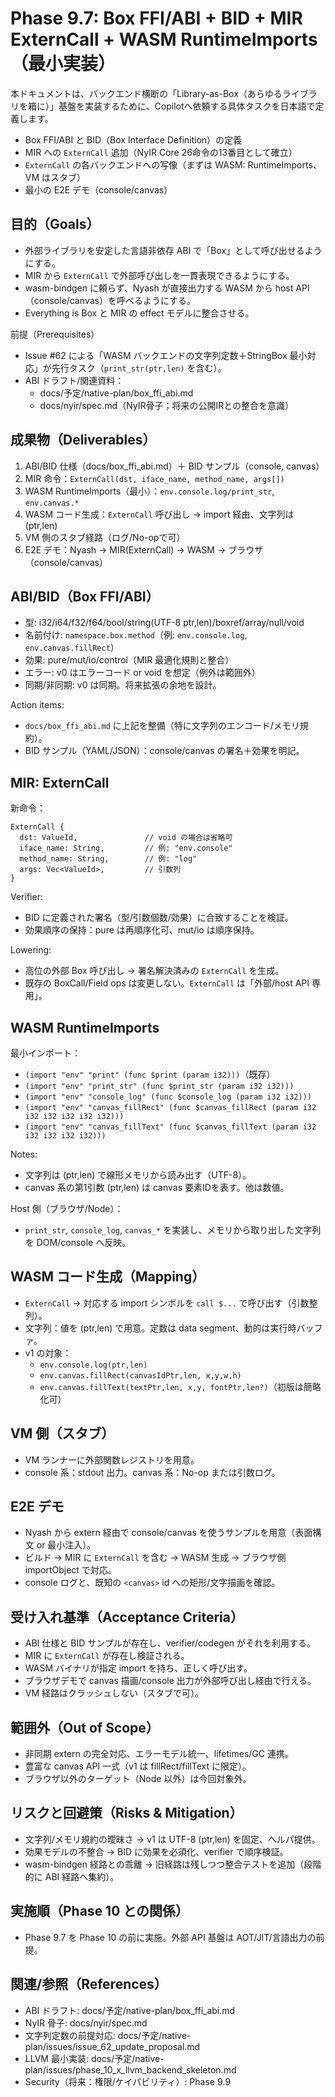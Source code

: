 # Phase 9.7: Box FFI/ABI + BID + MIR ExternCall + WASM RuntimeImports（最小実装）

本ドキュメントは、バックエンド横断の「Library-as-Box（あらゆるライブラリを箱に）」基盤を実装するために、Copilotへ依頼する具体タスクを日本語で定義します。

- Box FFI/ABI と BID（Box Interface Definition）の定義
- MIR への `ExternCall` 追加（NyIR Core 26命令の13番目として確立）
- `ExternCall` の各バックエンドへの写像（まずは WASM: RuntimeImports、VM はスタブ）
- 最小の E2E デモ（console/canvas）

## 目的（Goals）

- 外部ライブラリを安定した言語非依存 ABI で「Box」として呼び出せるようにする。
- MIR から `ExternCall` で外部呼び出しを一貫表現できるようにする。
- wasm-bindgen に頼らず、Nyash が直接出力する WASM から host API（console/canvas）を呼べるようにする。
- Everything is Box と MIR の effect モデルに整合させる。

前提（Prerequisites）
- Issue #62 による「WASM バックエンドの文字列定数＋StringBox 最小対応」が先行タスク（`print_str(ptr,len)` を含む）。
- ABI ドラフト/関連資料：
  - docs/予定/native-plan/box_ffi_abi.md
  - docs/nyir/spec.md（NyIR骨子；将来の公開IRとの整合を意識）

## 成果物（Deliverables）

1) ABI/BID 仕様（docs/box_ffi_abi.md）＋ BID サンプル（console, canvas）
2) MIR 命令：`ExternCall(dst, iface_name, method_name, args[])`
3) WASM RuntimeImports（最小）：`env.console.log/print_str`, `env.canvas.*`
4) WASM コード生成：`ExternCall` 呼び出し → import 経由、文字列は (ptr,len)
5) VM 側のスタブ経路（ログ/No-opで可）
6) E2E デモ：Nyash → MIR(ExternCall) → WASM → ブラウザ（console/canvas）

## ABI/BID（Box FFI/ABI）

- 型: i32/i64/f32/f64/bool/string(UTF-8 ptr,len)/boxref/array/null/void
- 名前付け: `namespace.box.method`（例: `env.console.log`, `env.canvas.fillRect`）
- 効果: pure/mut/io/control（MIR 最適化規則と整合）
- エラー: v0 はエラーコード or void を想定（例外は範囲外）
- 同期/非同期: v0 は同期。将来拡張の余地を設計。

Action items:
- `docs/box_ffi_abi.md` に上記を整備（特に文字列のエンコード/メモリ規約）。
- BID サンプル（YAML/JSON）：console/canvas の署名＋効果を明記。

## MIR: ExternCall

新命令：

```
ExternCall {
  dst: ValueId,               // void の場合は省略可
  iface_name: String,         // 例: "env.console"
  method_name: String,        // 例: "log"
  args: Vec<ValueId>,         // 引数列
}
```

Verifier:
- BID に定義された署名（型/引数個数/効果）に合致することを検証。
- 効果順序の保持：pure は再順序化可、mut/io は順序保持。

Lowering:
- 高位の外部 Box 呼び出し → 署名解決済みの `ExternCall` を生成。
- 既存の BoxCall/Field ops は変更しない。`ExternCall` は「外部/host API 専用」。

## WASM RuntimeImports

最小インポート：
- `(import "env" "print" (func $print (param i32)))`（既存）
- `(import "env" "print_str" (func $print_str (param i32 i32)))`
- `(import "env" "console_log" (func $console_log (param i32 i32)))`
- `(import "env" "canvas_fillRect" (func $canvas_fillRect (param i32 i32 i32 i32 i32 i32)))`
- `(import "env" "canvas_fillText" (func $canvas_fillText (param i32 i32 i32 i32 i32)))`

Notes:
- 文字列は (ptr,len) で線形メモリから読み出す（UTF-8）。
- canvas 系の第1引数 (ptr,len) は canvas 要素IDを表す。他は数値。

Host 側（ブラウザ/Node）：
- `print_str`, `console_log`, `canvas_*` を実装し、メモリから取り出した文字列を DOM/console へ反映。

## WASM コード生成（Mapping）

- `ExternCall` → 対応する import シンボルを `call $...` で呼び出す（引数整列）。
- 文字列：値を (ptr,len) で用意。定数は data segment、動的は実行時バッファ。
- v1 の対象：
  - `env.console.log(ptr,len)`
  - `env.canvas.fillRect(canvasIdPtr,len, x,y,w,h)`
  - `env.canvas.fillText(textPtr,len, x,y, fontPtr,len?)`（初版は簡略化可）

## VM 側（スタブ）

- VM ランナーに外部関数レジストリを用意。
- console 系：stdout 出力。canvas 系：No-op または引数ログ。

## E2E デモ

- Nyash から extern 経由で console/canvas を使うサンプルを用意（表面構文 or 最小注入）。
- ビルド → MIR に `ExternCall` を含む → WASM 生成 → ブラウザ側 importObject で対応。
- console ログと、既知の `<canvas>` id への矩形/文字描画を確認。

## 受け入れ基準（Acceptance Criteria）

- ABI 仕様と BID サンプルが存在し、verifier/codegen がそれを利用する。
- MIR に `ExternCall` が存在し検証される。
- WASM バイナリが指定 import を持ち、正しく呼び出す。
- ブラウザデモで canvas 描画/console 出力が外部呼び出し経由で行える。
- VM 経路はクラッシュしない（スタブで可）。

## 範囲外（Out of Scope）

- 非同期 extern の完全対応、エラーモデル統一、lifetimes/GC 連携。
- 豊富な canvas API 一式（v1 は fillRect/fillText に限定）。
- ブラウザ以外のターゲット（Node 以外）は今回対象外。

## リスクと回避策（Risks & Mitigation）

- 文字列/メモリ規約の曖昧さ → v1 は UTF-8 (ptr,len) を固定、ヘルパ提供。
- 効果モデルの不整合 → BID に効果を必須化、verifier で順序検証。
- wasm-bindgen 経路との乖離 → 旧経路は残しつつ整合テストを追加（段階的に ABI 経路へ集約）。

## 実施順（Phase 10 との関係）

- Phase 9.7 を Phase 10 の前に実施。外部 API 基盤は AOT/JIT/言語出力の前提。

## 関連/参照（References）

- ABI ドラフト: docs/予定/native-plan/box_ffi_abi.md
- NyIR 骨子: docs/nyir/spec.md
- 文字列定数の前提対応: docs/予定/native-plan/issues/issue_62_update_proposal.md
- LLVM 最小実装: docs/予定/native-plan/issues/phase_10_x_llvm_backend_skeleton.md
- Security（将来：権限/ケイパビリティ）: Phase 9.9
